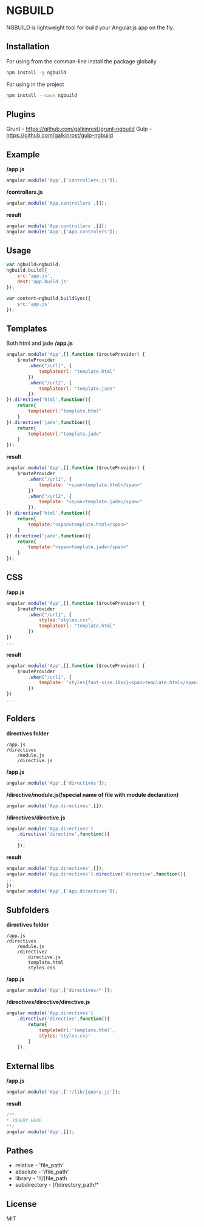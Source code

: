 NGBUILD
=========

NGBUILD is lightweight tool for build your Angular.js app on the fly.

Installation
--------------
For using from the comman-line install the package globally

```sh
npm install -g ngbuild
```

For using in the project

```sh
npm install --save ngbuild
```

Plugins
-----
Grunt - https://github.com/galkinrost/grunt-ngbuild
Gulp - https://github.com/galkinrost/gulp-ngbuild

Example
--------------

<strong>/app.js</strong>
```javascript
angular.module('App',['controllers.js']);
```
<strong>/controllers.js</strong>
```javascript
angular.module('App.controllers',[]);
```
<strong>result</strong>
```javascript
angular.module('App.controllers',[]);
angular.module('App',['App.controlers']);
```

Usage
-----------------
```javascript
var ngbuild=ngbuild;
ngbuild.build({
	src:'app.js',
    dest:'app.build.js'
});

var content=ngbuild.buildSync({
	src:'app.js'
});
```

Templates
--------------------------
Both html and jade
<strong>/app.js</strong>
```javascript
angular.module('App',[],function ($routeProvider) {
    $routeProvider
        .when("/url1", {
            templateUrl: "template.html"
        })
        .when("/url2", {
            templateUrl: "template.jade"
        });
}).directive('html',function(){
	return{
    	templateUrl:"template.html"
    }
}).directive('jade',function(){
	return{
    	templateUrl:"template.jade"
    }
});	
```
<strong>result</strong>
```javascript
angular.module('App',[],function ($routeProvider) {
    $routeProvider
        .when("/url1", {
            template: "<span>template.html</span>"
        })
        .when("/url2", {
            template: "<span>template.jade</span>"
        });
}).directive('html',function(){
	return{
    	template:"<span>template.html</span>"
    }
}).directive('jade',function(){
	return{
    	template:"<span>template.jade</span>"
    }
});	
```
CSS
-------
<strong>/app.js</strong>
```javascript
angular.module('App',[],function ($routeProvider) {
    $routeProvider
        .when("/url1", {
        	styles:"styles.css",
            templateUrl: "template.html"
        })
})
...
```
<strong>result</strong>
```javascript
angular.module('App',[],function ($routeProvider) {
    $routeProvider
        .when("/url1", {
            template: "styles{font-size:10px}<span>template.html</span>"
        })
})
...
```
Folders
-----------
<strong>directives folder</strong>
```
/app.js
/directives
	/module.js
    /directive.js
```
<strong>/app.js</strong>
```javascript
angular.module('App',['directives']);
```
<strong>/directive/module.js(!special name of file with module declaration)</strong>
```javascript
angular.module('App.directives',[]);
```
<strong>/directives/directive.js</strong>
```javascript
angular.module('App.directives')
	.directive('directive',function(){
    ...
    });
```
<strong>result</strong>
```javascript
angular.module('App.directives',[]);
angular.module('App.directives').directive('directive',function(){
...
});
angular.module('App',['App.directives']);
```
Subfolders
--------------
<strong>directives folder</strong>
```
/app.js
/directives
	/module.js
    /directive/
    	directive.js
        template.html
        styles.css
```

<strong>/app.js</strong>
```javascript
angular.module('App',['directives/*']);
```
<strong>/directives/directive/directive.js</strong>
```javascript
angular.module('App.directives')
	.directive('directive',function(){
    	return{
    		templateUrl:'template.html',
            styles:'styles.css'
    	}
	});
```
External libs
-------------
<strong>/app.js</strong>
```javascript
angular.module('App',['!/lib/jquery.js']);
```
<strong>result</strong>
```javascript
/**
* JQUERY HERE
**/
angular.module('App',[]);
```
Pathes
----
- relative - 'file_path'
- absolute - '/file_path'
- library - '!(/)file_path
- subdirectory - (/)directory_path/*


License
----

MIT

